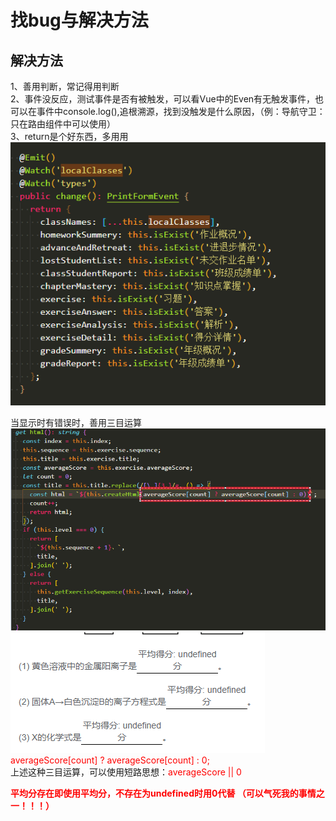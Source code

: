 # 找bug与解决方法
## 解决方法  
1、善用判断，常记得用判断  
2、事件没反应，测试事件是否有被触发，可以看Vue中的Even有无触发事件，也可以在事件中console.log(),追根溯源，找到没触发是什么原因，（例：导航守卫：只在路由组件中可以使用）  
3、return是个好东西，多用用  
![image](./assets/z-1.png)  

当显示时有错误时，善用三目运算  
![image](./assets/z-2.png)  
![image](./assets/z-3.png)  
<font color="red">averageScore[count] ? averageScore[count] : 0;</font>  
上述这种三目运算，可以使用短路思想：<font color="red">averageScore  ||  0  </font>

<font color="red"><b>平均分存在即使用平均分，不存在为undefined时用0代替   （可以气死我的事情之一！！！）</b></font>